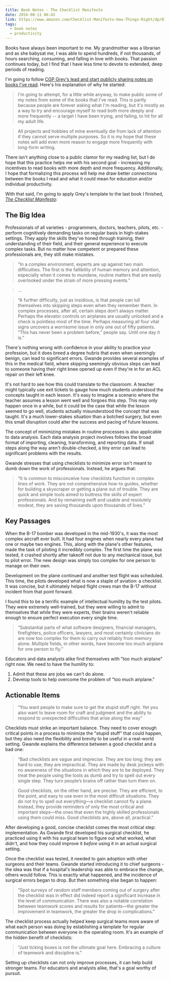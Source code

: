 ```yaml
---
title: Book Notes - The Checklist Manifesto
date: 2016-08-11 06:43
link: https://www.amazon.com/Checklist-Manifesto-How-Things-Right/dp/0312430000/
tags: 
  - book notes 
  - productivity
---
```


Books have always been important to me. My grandmother was a librarian and as she babysat me, I was able to spend hundreds, if not thousands, of hours searching, consuming, and falling in love with books. That passion continues today, but I find that I have less time to devote to extended, deep periods of reading. 

I'm going to follow [CGP Grey's lead and start publicly sharing notes on books I've read](http://www.cgpgrey.com/blog/bird-by-bird). Here's his explanation of why he started:

> I'm going to attempt, for a little while anyway, to make public some of my notes from some of the books that I've read. This is partly because people are forever asking what I'm reading, but it's mostly as a way to try and encourage myself to read both more deeply and more frequently -- a target I have been trying, and failing, to hit for all my adult life.

>All projects and hobbies of mine eventually die from lack of attention if they cannot serve multiple purposes. So it is my hope that these notes will add even more reason to engage more frequently with long-form writing.

There isn't anything close to a public clamor for my reading list, but I do hope that this practice helps me with his second goal - increasing my incentives to read books with more depth and more frequency. Additionally, I hope that formalizing this process will help me draw better connections between the books I read and what it could mean for education and/or individual productivity.

With that said, I'm going to apply Grey's template to the last book I finished, [*The Checklist Manifesto*](https://www.amazon.com/Checklist-Manifesto-How-Things-Right/dp/0312430000/):

## The Big Idea

Professionals of all varieties - programmers, doctors, teachers, pilots, etc. - perform cognitively demanding tasks on regular basis in high-stakes settings. They apply the skills they've honed through training, their understanding of their field, and their general experience to execute complex tasks. But no matter how competent or prepared these professionals are, they still make mistakes.

> “In a complex environment, experts are up against two main difficulties. The first is the fallibility of human memory and attention, especially when it comes to mundane, routine matters that are easily overlooked under the strain of more pressing events.”

> ...

> “A further difficulty, just as insidious, is that people can lull themselves into skipping steps even when they remember them. In complex processes, after all, certain steps don’t always matter. Perhaps the elevator controls on airplanes are usually unlocked and a check is pointless most of the time. Perhaps measuring all four vital signs uncovers a worrisome issue in only one out of fifty patients. “This has never been a problem before,” people say. Until one day it is.”

There's nothing wrong with confidence in your ability to practice your profession, but it does breed a degree hubris that even when seemingly benign, can lead to significant errors. Gwande provides several examples of this in the medical field, where skipping seemingly obvious steps can lead to someone having their right knee opened up even if they're in for an ACL repair on their left knee. 

It's not hard to see how this could translate to the classroom. A teacher might typically use exit tickets to gauge how much students understood the concepts taught in each lesson. It's easy to imagine a scenario where the teacher assumes a lesson went well and forgoes this step. This may only happen once in a while, but it could be the case that while the lesson seemed to go well, students actually misunderstood the concept that was taught. It's a much lower-stakes situation than a botched surgery, but even this small disruption could alter the success and pacing of future lessons. 

The concept of minimizing mistakes in routine processes is also applicable to data analysis. Each data analysis project involves follows the broad format of importing, cleaning, transforming, and reporting data. If small steps along the way aren't double-checked, a tiny error can lead to significant problems with the results. 

Gwande stresses that using checklists to minimize error isn't meant to dumb down the work of professionals. Instead, he argues that:

> “It is common to misconceive how checklists function in complex lines of work. They are not comprehensive how-to guides, whether for building a skyscraper or getting a plane out of trouble. They are quick and simple tools aimed to buttress the skills of expert professionals. And by remaining swift and usable and resolutely modest, they are saving thousands upon thousands of lives.”

## Key Passages

When the B-17 bomber was developed in the mid-1930's, it was the most complex aircraft ever built. It had four engines when nearly every plane had one or maybe two engines. This, along with the plane's other features, made the task of piloting it incredibly complex. The first time the plane was tested, it crashed shortly after takeoff not due to any mechanical issue, but to pilot error. The new design was simply too complex for one person to manage on their own.

Development on the plane continued and another test flight was scheduled. This time, the pilots developed what is now a staple of aviation: a checklist. It was concise, but it ultimately helped flight crews man the B-17 without incident from that point forward.

I found this to be a terrific example of intellectual humility by the test pilots. They were extremely well-trained, but they were willing to admit to themselves that while they were experts, their brains weren't reliable enough to ensure perfect execution every single time. 

>“Substantial parts of what software designers, financial managers, firefighters, police officers, lawyers, and most certainly clinicians do are now too complex for them to carry out reliably from memory alone. Multiple fields, in other words, have become too much airplane for one person to fly.”

Educators and data analysts alike find themselves with "too much airplane" right now. We need to have the humility to:

1. Admit that these are jobs we can't do alone.
2. Develop tools to help overcome the problem of "too much airplane."

## Actionable Items

>“You want people to make sure to get the stupid stuff right. Yet you also want to leave room for craft and judgment and the ability to respond to unexpected difficulties that arise along the way”

Checklists must strike an important balance. They need to cover enough critical points in a process to minimize the "stupid stuff" that could happen, but they also need the flexibility and brevity to be useful in a real-world setting. Gwande explains the difference between a good checklist and a bad one: 

>“Bad checklists are vague and imprecise. They are too long; they are hard to use; they are impractical. They are made by desk jockeys with no awareness of the situations in which they are to be deployed. They treat the people using the tools as dumb and try to spell out every single step. They turn people’s brains off rather than turn them on.

>Good checklists, on the other hand, are precise. They are efficient, to the point, and easy to use even in the most difficult situations. They do not try to spell out everything—a checklist cannot fly a plane. Instead, they provide reminders of only the most critical and important steps—the ones that even the highly skilled professionals using them could miss. Good checklists are, above all, practical.”

After developing a good, concise checklist comes the most critical step: implementation. As Gwande first developed his surgical checklist, he practiced using it with his surgical team to figure out what worked, what didn't, and how they could improve it *before* using it in an actual surgical setting. 

Once the checklist was tested, it needed to gain adoption with other surgeons and their teams. Gwande started introducing it to chief surgeons - the idea was that if a hospital's leadership was able to embrace the change, others would follow. This is exactly what happened, and the incidence of surgical errors began to drop. But then something else began to happen: 

>“Spot surveys of random staff members coming out of surgery after the checklist was in effect did indeed report a significant increase in the level of communication. There was also a notable correlation between teamwork scores and results for patients—the greater the improvement in teamwork, the greater the drop in complications.”

The checklist process actually helped keep surgical teams more aware of what each person was doing by establishing a template for regular communication between everyone in the operating room. It's an example of the hidden benefit of checklists:

>"Just ticking boxes is not the ultimate goal here. Embracing a culture of teamwork and discipline is."

Setting up checklists can not only improve processes, it can help build stronger teams. For educators and analysts alike, that's a goal worthy of pursuit.
